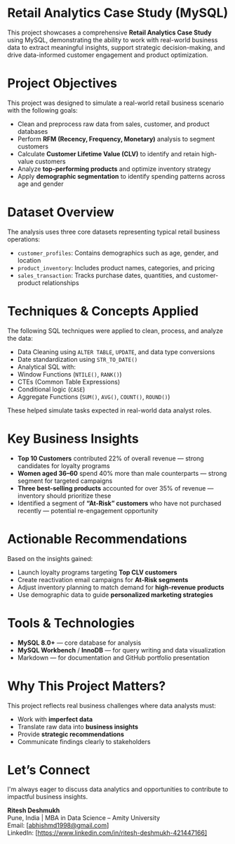 # Retail Analytics Case Study (MySQL)

This project showcases a comprehensive **Retail Analytics Case Study** using MySQL, demonstrating the ability to work with real-world business data to extract meaningful insights, support strategic decision-making, and drive data-informed customer engagement and product optimization.


# Project Objectives

This project was designed to simulate a real-world retail business scenario with the following goals:

- Clean and preprocess raw data from sales, customer, and product databases
- Perform **RFM (Recency, Frequency, Monetary)** analysis to segment customers
- Calculate **Customer Lifetime Value (CLV)** to identify and retain high-value customers
- Analyze **top-performing products** and optimize inventory strategy
- Apply **demographic segmentation** to identify spending patterns across age and gender


# Dataset Overview

The analysis uses three core datasets representing typical retail business operations:

- `customer_profiles`: Contains demographics such as age, gender, and location
- `product_inventory`: Includes product names, categories, and pricing
- `sales_transaction`: Tracks purchase dates, quantities, and customer-product relationships


# Techniques & Concepts Applied

The following SQL techniques were applied to clean, process, and analyze the data:

- Data Cleaning using `ALTER TABLE`, `UPDATE`, and data type conversions
- Date standardization using `STR_TO_DATE()`
- Analytical SQL with:
- Window Functions (`NTILE()`, `RANK()`)
- CTEs (Common Table Expressions)
- Conditional logic (`CASE`)
- Aggregate Functions (`SUM()`, `AVG()`, `COUNT()`, `ROUND()`)

These helped simulate tasks expected in real-world data analyst roles.


# Key Business Insights

- **Top 10 Customers** contributed 22% of overall revenue — strong candidates for loyalty programs
- **Women aged 36–60** spend 40% more than male counterparts — strong segment for targeted campaigns
- **Three best-selling products** accounted for over 35% of revenue — inventory should prioritize these
- Identified a segment of **“At-Risk” customers** who have not purchased recently — potential re-engagement opportunity


# Actionable Recommendations

Based on the insights gained:

-  Launch loyalty programs targeting **Top CLV customers**
-  Create reactivation email campaigns for **At-Risk segments**
-  Adjust inventory planning to match demand for **high-revenue products**
-  Use demographic data to guide **personalized marketing strategies**


# Tools & Technologies

- **MySQL 8.0+** — core database for analysis
- **MySQL Workbench** / **InnoDB** — for query writing and data visualization
- Markdown — for documentation and GitHub portfolio presentation


# Why This Project Matters?

This project reflects real business challenges where data analysts must:

- Work with **imperfect data**
- Translate raw data into **business insights**
- Provide **strategic recommendations**
- Communicate findings clearly to stakeholders


# Let’s Connect

I'm always eager to discuss data analytics and opportunities to contribute to impactful business insights.

 **Ritesh Deshmukh**  
 Pune, India | MBA in Data Science – Amity University  
 Email: [abhishmd1998@gmail.com]  
 LinkedIn: [https://www.linkedin.com/in/ritesh-deshmukh-421447166]
